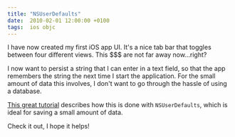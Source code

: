 ```yaml
---
title: "NSUserDefaults"
date:  2010-02-01 12:00:00 +0100
tags:  ios objc
---
```


I have now created my first iOS app UI. It's a nice tab bar that toggles between
four different views. This $$$ are not far away now...right?

I now want to persist a string that I can enter in a text field, so that the app
remembers the string the next time I start the application. For the small amount
of data this involves, I don't want to go through the hassle of using a database.

[This great tutorial](http://icodeblog.com/2008/10/03/iphone-programming-tutorial-savingretrieving-data-using-nsuserdefaults) describes
how this is done with `NSUserDefaults`, which is ideal for saving a small amount
of data.

Check it out, I hope it helps!
